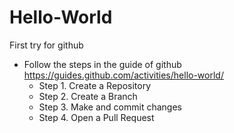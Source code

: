 # Hello-World
First try for github
* Follow the steps in the guide of github
https://guides.github.com/activities/hello-world/
  * Step 1. Create a Repository
  * Step 2. Create a Branch
  * Step 3. Make and commit changes
  * Step 4. Open a Pull Request
